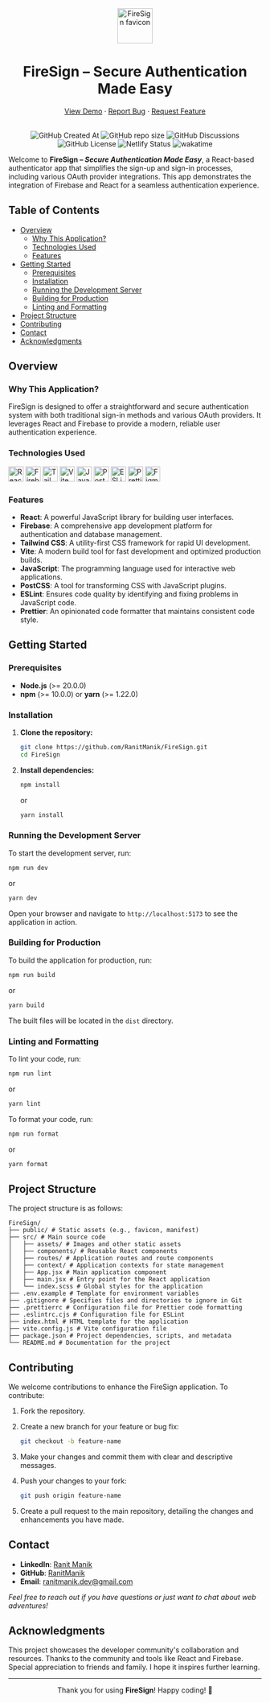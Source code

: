 <div align="center">
  <img height="70px" src="https://github.com/user-attachments/assets/6d460dda-4c32-4c81-9c58-c868840d901c" alt="FireSign favicon">
  <h1>FireSign – Secure Authentication Made Easy</h1>
  <a href="https://firesign.ranitmanik.live">View Demo</a>
  ·
  <a href=".github/ISSUE_TEMPLATE/bug_report.md">Report Bug</a>
  ·
  <a href=".github/ISSUE_TEMPLATE/feature_request.md">Request Feature</a>
  <br/>
  <br/>
  
  ![GitHub Created At](https://img.shields.io/github/created-at/RanitManik/FireSign)
  ![GitHub repo size](https://img.shields.io/github/repo-size/RanitManik/FireSign)
  ![GitHub Discussions](https://img.shields.io/github/discussions/RanitManik/FireSign)
  ![GitHub License](https://img.shields.io/github/license/RanitManik/FireSign)
  ![Netlify Status](https://api.netlify.com/api/v1/badges/d0ce3dc4-4e21-43c4-9054-b4ec5b705890/deploy-status)
  ![wakatime](https://wakatime.com/badge/github/RanitManik/FireSign.svg)
  
</div>  

Welcome to **FireSign – *Secure Authentication Made Easy***, a React-based authenticator app that simplifies the sign-up and sign-in processes, including various OAuth provider integrations. This app demonstrates the integration of Firebase and React for a seamless authentication experience.

## Table of Contents


- [Overview](#overview)
    - [Why This Application?](#why-this-application)
    - [Technologies Used](#technologies-used)
    - [Features](#features)
- [Getting Started](#getting-started)
    - [Prerequisites](#prerequisites)
    - [Installation](#installation)
    - [Running the Development Server](#running-the-development-server)
    - [Building for Production](#building-for-production)
    - [Linting and Formatting](#linting-and-formatting)
- [Project Structure](#project-structure)
- [Contributing](#contributing)
- [Contact](#contact)
- [Acknowledgments](#acknowledgments)

## Overview

### Why This Application?

FireSign is designed to offer a straightforward and secure authentication system with both traditional sign-in methods and various OAuth providers. It leverages React and Firebase to provide a modern, reliable user authentication experience.

### Technologies Used

<p>
   <img src="https://img.shields.io/badge/react-%2320232a.svg?style=for-the-badge&logo=react&logoColor=%2361DAFB" alt="React" height="30px" />
   <img src="https://img.shields.io/badge/firebase-a08021?style=for-the-badge&logo=firebase&logoColor=ffcd34" alt="Firebase" height="30px" />
   <img src="https://img.shields.io/badge/tailwindcss-%2338B2AC.svg?style=for-the-badge&logo=tailwind-css&logoColor=white" alt="Tailwind CSS" height="30px" />
   <img src="https://img.shields.io/badge/vite-%23646CFF.svg?style=for-the-badge&logo=vite&logoColor=white" alt="Vite" height="30px" />
   <img src="https://img.shields.io/badge/javascript-%23323330.svg?style=for-the-badge&logo=javascript&logoColor=%23F7DF1E" alt="JavaScript" height="30px" />
   <img src="https://img.shields.io/badge/PostCSS-%23DD3A0A.svg?style=for-the-badge&logo=postcss&logoColor=white" alt="PostCSS" height="30px" />
   <img src="https://img.shields.io/badge/ESLint-4B3263?style=for-the-badge&logo=eslint&logoColor=white" alt="ESLint" height="30px" />
   <img src="https://img.shields.io/badge/Prettier-F7B93E.svg?style=for-the-badge&logo=Prettier&logoColor=black" alt="Prettier" height="30px" />
   <img src="https://img.shields.io/badge/figma-%23F24E1E.svg?style=for-the-badge&logo=figma&logoColor=white" alt="Figma" height="30px" />
</p>

### Features

- **React**: A powerful JavaScript library for building user interfaces.
- **Firebase**: A comprehensive app development platform for authentication and database management.
- **Tailwind CSS**: A utility-first CSS framework for rapid UI development.
- **Vite**: A modern build tool for fast development and optimized production builds.
- **JavaScript**: The programming language used for interactive web applications.
- **PostCSS**: A tool for transforming CSS with JavaScript plugins.
- **ESLint**: Ensures code quality by identifying and fixing problems in JavaScript code.
- **Prettier**: An opinionated code formatter that maintains consistent code style.

## Getting Started

### Prerequisites

- **Node.js** (>= 20.0.0)
- **npm** (>= 10.0.0) or **yarn** (>= 1.22.0)

### Installation

1. **Clone the repository:**

   ```bash
   git clone https://github.com/RanitManik/FireSign.git
   cd FireSign
   ```

2. **Install dependencies:**

   ```bash
   npm install
   ```

   or

   ```bash
   yarn install
   ```

### Running the Development Server

To start the development server, run:

```bash
npm run dev
```

or

```bash
yarn dev
```

Open your browser and navigate to `http://localhost:5173` to see the application in action.

### Building for Production

To build the application for production, run:

```bash
npm run build
```

or

```bash
yarn build
```

The built files will be located in the `dist` directory.

### Linting and Formatting

To lint your code, run:

```bash
npm run lint
```

or

```bash
yarn lint
```

To format your code, run:

```bash
npm run format
```

or

```bash
yarn format
```

## Project Structure

The project structure is as follows:

```
FireSign/
├── public/ # Static assets (e.g., favicon, manifest)
├── src/ # Main source code
│   ├── assets/ # Images and other static assets
│   ├── components/ # Reusable React components
│   ├── routes/ # Application routes and route components
│   ├── context/ # Application contexts for state management
│   ├── App.jsx # Main application component
│   ├── main.jsx # Entry point for the React application
│   └── index.scss # Global styles for the application
├── .env.example # Template for environment variables
├── .gitignore # Specifies files and directories to ignore in Git
├── .prettierrc # Configuration file for Prettier code formatting
├── .eslintrc.cjs # Configuration file for ESLint
├── index.html # HTML template for the application
├── vite.config.js # Vite configuration file
├── package.json # Project dependencies, scripts, and metadata
└── README.md # Documentation for the project
```

## Contributing

We welcome contributions to enhance the FireSign application. To contribute:

1. Fork the repository.
2. Create a new branch for your feature or bug fix:

   ```bash
   git checkout -b feature-name
   ```

3. Make your changes and commit them with clear and descriptive messages.
4. Push your changes to your fork:

   ```bash
   git push origin feature-name
   ```

5. Create a pull request to the main repository, detailing the changes and enhancements you have made.

## Contact

- **LinkedIn**: [Ranit Manik](https://www.linkedin.com/in/ranit-manik/)
- **GitHub**: [RanitManik](https://github.com/RanitManik)
- **Email**: [ranitmanik.dev@gmail.com](mailto:ranitmanik.dev@gmail.com)

_Feel free to reach out if you have questions or just want to chat about web adventures!_

## Acknowledgments

This project showcases the developer community's collaboration and resources. Thanks to the community and tools like React and Firebase. Special appreciation to friends and family. I hope it inspires further learning.

---

<p align="center">
   Thank you for using <strong>FireSign</strong>! Happy coding! 🚀
</p>
